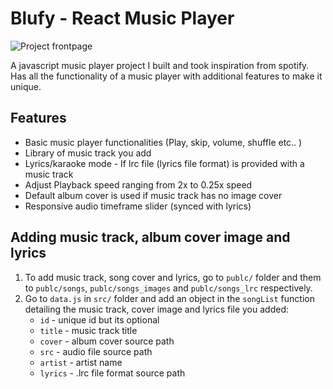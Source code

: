 # Blufy - React Music Player
![Project frontpage](https://github.com/amajai/blufy-music-player/blob/main/project%20images/main.jpg "Project frontpage")


A javascript music player project I built and took inspiration from spotify. Has all the functionality of a music player with additional features to make it unique. 

## Features

- Basic music player functionalities (Play, skip, volume, shuffle etc.. )
- Library of music track you add
- Lyrics/karaoke mode - If lrc file (lyrics file format) is provided with a music track
- Adjust Playback speed ranging from 2x to 0.25x speed
- Default album cover is used if music track has no image cover
- Responsive audio timeframe slider (synced with lyrics)

## Adding music track, album cover image and lyrics
1. To add music track, song cover and lyrics, go to `publc/` folder and them to `publc/songs`, `publc/songs_images` and `publc/songs_lrc` respectively.
2. Go to `data.js` in `src/` folder and add an object in the `songList` function detailing the music track, cover image and lyrics file you added:
    - `id` - unique id but its optional
    - `title` - music track title
    - `cover` - album cover source path
    - `src` - audio file source path
    - `artist` - artist name
    - `lyrics` - .lrc file format source path 
